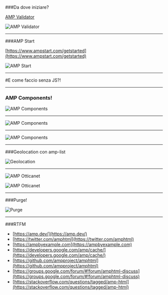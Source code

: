 ###Da dove iniziare?

[AMP Validator](https://validator.ampproject.org)

![AMP Validator](./assets/ampvalidator.png)

---

###AMP Start

[https://www.ampstart.com/getstarted](https://www.ampstart.com/getstarted)

![AMP Start](./assets/ampstart.png)

---

#E come faccio senza JS?!

---

### AMP Components!

![AMP Components](./assets/components1.png)

--- 

![AMP Components](./assets/components2.png)

--- 

![AMP Components](./assets/components3.png)

--- 

###Geolocation con amp-list

![Geolocation](./assets/geolocation.png)

---

<div class="row">
<div class="col-6">

![AMP Otticanet](./assets/otticanet1.png)

</div>
<div class="col-6">

![AMP Otticanet](./assets/otticanet2.png)

</div>
</div>

--- 

###Purge!

![Purge](./assets/purge.png)

---

###RTFM

- [https://amp.dev/](https://amp.dev/)
- [https://twitter.com/amphtml](https://twitter.com/amphtml)
- [https://ampbyexample.com](https://ampbyexample.com)
- [https://developers.google.com/amp/cache/](https://developers.google.com/amp/cache/)
- [https://github.com/ampproject/amphtml](https://github.com/ampproject/amphtml)
- [https://groups.google.com/forum/#!forum/amphtml-discuss](https://groups.google.com/forum/#!forum/amphtml-discuss)
- [https://stackoverflow.com/questions/tagged/amp-html](https://stackoverflow.com/questions/tagged/amp-html)